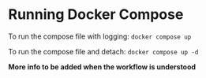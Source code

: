 # Running Docker Compose
To run the compose file with logging:
`docker compose up`

To run the compose file and detach:
`docker compose up -d`

**More info to be added when the workflow is understood**

